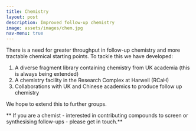 ```yaml
---
title: Chemistry
layout: post
description: Improved follow-up chemistry
image: assets/images/chem.jpg
nav-menu: true
---
```


There is a need for greater throughput in follow-up chemistry and more tractable chemical starting points. To tackle this we have developed:

1. A diverse fragment library containing chemistry from UK academia (this is always being extended)
2. A chemistry facility in the Research Complex at Harwell (RCaH) 
3. Collaborations with UK and Chinese academics to produce follow up chemistry

We hope to extend this to further groups.

** If you are a chemist - interested in contributing compounds to screen or synthesising follow-ups - please get in touch.**

[//]: <> (Include a link to the OxXChem library here.)

